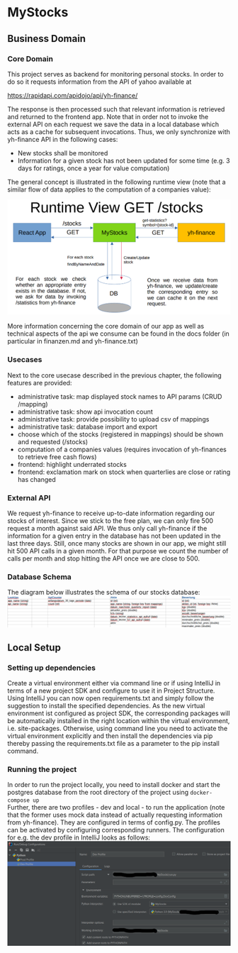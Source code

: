 # MyStocks

## Business Domain

### Core Domain
This project serves as backend for monitoring personal stocks. In order to do so
it requests information from the API of yahoo available at    

https://rapidapi.com/apidojo/api/yh-finance/

The response is then processed such that relevant information is retrieved and
returned to the frontend app. Note that in order not to invoke the external API on each
request we save the data in a local database which acts as a cache for subsequent invocations.
Thus, we only synchronize with yh-finance API in the following cases:  
  - New stocks shall be monitored
  - Information for a given stock has not been updated for some time (e.g. 3 days for ratings, once a year for value computation)

The general concept is illustrated in the following runtime view (note that a similar flow of data applies to the computation of a companies value):    

![img.png](docs/runtime-view.png)

More information concerning the core domain of our app as well as technical aspects of the api we consume can
be found in the docs folder (in particular in finanzen.md and yh-finance.txt)
    
### Usecases
Next to the core usecase described in the previous chapter, the following features are provided:  
- administrative task: map displayed stock names to API params (CRUD /mapping)
- administrative task: show api invocation count
- administrative task: provide possibility to upload csv of mappings
- administrative task: database import and export
- choose which of the stocks (registered in mappings) should be shown and requested (/stocks)
- computation of a companies values (requires invocation of yh-finances to retrieve free cash flows)
- frontend: highlight underrated stocks
- frontend: exclamation mark on stock when quarterlies are close or rating has changed
    
### External API
We request yh-finance to receive up-to-date information regarding our stocks of interest. Since we stick
to the free plan, we can only fire 500 request a month against said API. We thus only call yh-finance
if the information for a given entry in the database has not been updated in the last three days. Still, once
many stocks are shown in our app, we might still hit 500 API calls in a given month. For that purpose
we count the number of calls per month and stop hitting the API once we are close to 500.

### Database Schema
The diagram below illustrates the schema of our stocks database:    
![img.png](docs/db-schema-v2.png)

## Local Setup

### Setting up dependencies
Create a virtual environment either via command line or if using IntelliJ in terms of a new project SDK
and configure to use it in Project Structure. Using IntelliJ you can now open requirements.txt and simply
follow the suggestion to install the specified dependencies. As the new virtual environment ist configured 
as project SDK, the corresponding packages will be automatically installed in the right location within the virtual
environment, i.e. site-packages. Otherwise, using command line you need to activate the virtual environment explicitly
and then install the dependencies via pip thereby passing the requirements.txt file as a parameter to the 
pip install command.

### Running the project
In order to run the project locally, you need to install docker and start the postgres database
from the root directory of the project using ```docker-compose up```    
Further, there are two profiles - dev and local - to run the application (note that the former uses mock
data instead of actually requesting information from yh-finance). They are configured in terms of config.py.
The profiles can be activated by configuring corresponding runners. The configuration for e.g. the dev profile
in IntelliJ looks as follows:
![img.png](docs/run-config.png)

